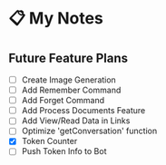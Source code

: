 # 📋 My Notes

## Future Feature Plans

- [ ] Create Image Generation
- [ ] Add Remember Command
- [ ] Add Forget Command
- [ ] Add Process Documents Feature
- [ ] Add View/Read Data in Links
- [ ] Optimize 'getConversation' function
- [x] Token Counter
- [ ] Push Token Info to Bot